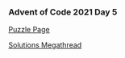 ### Advent of Code 2021 Day 5

[Puzzle Page](https://adventofcode.com/2021/day/5)

[Solutions Megathread](https://www.reddit.com/r/adventofcode/comments/r9824c/2021_day_5_solutions/)
